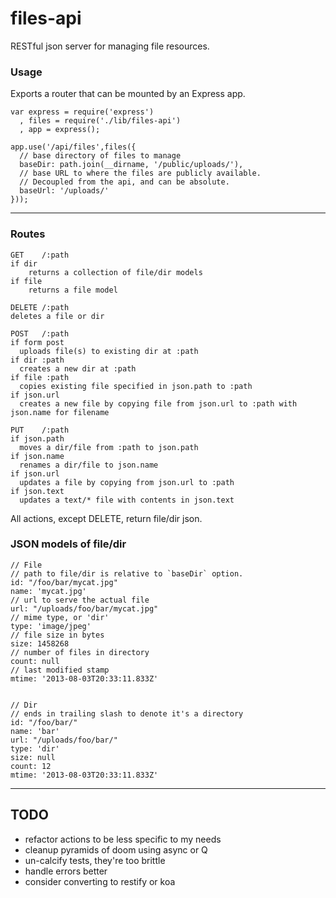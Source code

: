 files-api
=========

RESTful json server for managing file resources.

### Usage

Exports a router that can be mounted by an Express app.
    
    var express = require('express')
      , files = require('./lib/files-api')
      , app = express();

    app.use('/api/files',files({
      // base directory of files to manage
      baseDir: path.join(__dirname, '/public/uploads/'),
      // base URL to where the files are publicly available.
      // Decoupled from the api, and can be absolute.
      baseUrl: '/uploads/'
    }));

---------------------

### Routes

    GET    /:path   
    if dir
        returns a collection of file/dir models
    if file
        returns a file model
    
    DELETE /:path
    deletes a file or dir

    POST   /:path
    if form post
      uploads file(s) to existing dir at :path
    if dir :path
      creates a new dir at :path
    if file :path
      copies existing file specified in json.path to :path
    if json.url
      creates a new file by copying file from json.url to :path with json.name for filename

    PUT    /:path
    if json.path
      moves a dir/file from :path to json.path
    if json.name
      renames a dir/file to json.name
    if json.url
      updates a file by copying from json.url to :path
    if json.text
      updates a text/* file with contents in json.text

All actions, except DELETE, return file/dir json.

### JSON models of file/dir

    // File
    // path to file/dir is relative to `baseDir` option.
    id: "/foo/bar/mycat.jpg"
    name: 'mycat.jpg'
    // url to serve the actual file
    url: "/uploads/foo/bar/mycat.jpg"
    // mime type, or 'dir'
    type: 'image/jpeg'
    // file size in bytes
    size: 1458268
    // number of files in directory
    count: null
    // last modified stamp
    mtime: '2013-08-03T20:33:11.833Z'


    // Dir 
    // ends in trailing slash to denote it's a directory
    id: "/foo/bar/" 
    name: 'bar'
    url: "/uploads/foo/bar/"
    type: 'dir'
    size: null
    count: 12 
    mtime: '2013-08-03T20:33:11.833Z'


-------------------------

## TODO

- refactor actions to be less specific to my needs
- cleanup pyramids of doom using async or Q
- un-calcify tests, they're too brittle
- handle errors better
- consider converting to restify or koa
